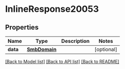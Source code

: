 # InlineResponse20053

## Properties
Name | Type | Description | Notes
------------ | ------------- | ------------- | -------------
**data** | [**SmbDomain**](SmbDomain.md) |  | [optional] 

[[Back to Model list]](../README.md#documentation-for-models) [[Back to API list]](../README.md#documentation-for-api-endpoints) [[Back to README]](../README.md)

